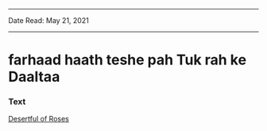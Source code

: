 ***
Date Read: May 21, 2021
***

# farhaad haath teshe pah Tuk rah ke Daaltaa

### Text
[Desertful of Roses](http://www.columbia.edu/itc/mealac/pritchett/00garden/00c/0019/index_0019.html)

